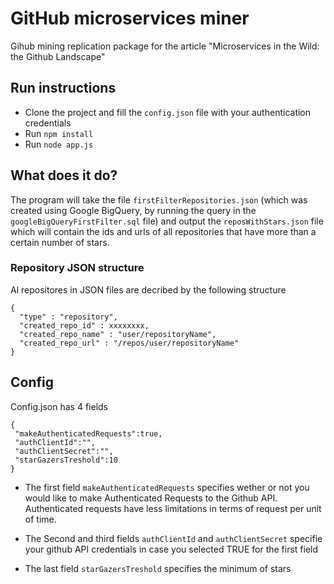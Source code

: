 # GitHub microservices miner

Gihub mining replication package for the article "Microservices in the Wild: the Github Landscape" 

## Run instructions

- Clone the project and fill the `config.json` file with your authentication credentials
- Run `npm install`
- Run `node app.js`

## What does it do?

The program will take the file `firstFilterRepositories.json` (which was created using Google BigQuery, by running the query in the `googleBigQueryFirstFilter.sql` file) and output the `reposWithStars.json` file which will contain the ids and urls of all repositories that have more than a certain number of stars. 

### Repository JSON structure

Al repositores in JSON files are decribed by the following structure

```
{
  "type" : "repository",
  "created_repo_id" : xxxxxxxx,
  "created_repo_name" : "user/repositoryName",
  "created_repo_url" : "/repos/user/repositoryName"
}
```

## Config

Config.json has 4 fields
```
{
 "makeAuthenticatedRequests":true,
 "authClientId":"",
 "authClientSecret":"",
 "starGazersTreshold":10
}
```

+ The first field `makeAuthenticatedRequests` specifies wether or not you would like to make Authenticated Requests to the Github API. Authenticated requests have less limitations in terms of request per unit of time.

+ The Second and third fields `authClientId` and  `authClientSecret` specifie your github API credentials in case you selected TRUE for the first field

+ The last field `starGazersTreshold` specifies the minimum of stars

